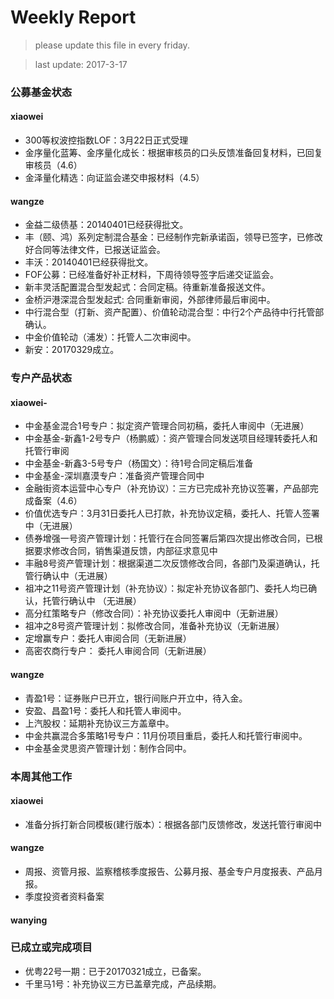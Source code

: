 # Weekly Report

>please update this file in every friday.

>last update: 2017-3-17


### 公募基金状态
#### xiaowei
- 300等权波控指数LOF：3月22日正式受理 
- 金序量化蓝筹、金序量化成长：根据审核员的口头反馈准备回复材料，已回复审核员（4.6）
- 金泽量化精选：向证监会递交申报材料（4.5）
#### wangze
- 金益二级债基：20140401已经获得批文。
- 丰（颐、鸿）系列定制混合基金：已经制作完新承诺函，领导已签字，已修改好合同等法律文件，已报送证监会。
- 丰沃：20140401已经获得批文。
- FOF公募：已经准备好补正材料，下周待领导签字后递交证监会。
- 新丰灵活配置混合型发起式：合同定稿。待重新准备报送文件。
- 金桥沪港深混合型发起式: 合同重新审阅，外部律师最后审阅中。
- 中行混合型（打新、资产配置）、价值轮动混合型：中行2个产品待中行托管部确认。
- 中金价值轮动（浦发）：托管人二次审阅中。
- 新安：20170329成立。

### 专户产品状态
#### xiaowei-
- 中金基金混合1号专户：拟定资产管理合同初稿，委托人审阅中（无进展） 
- 中金基金-新鑫1-2号专户（杨鹏威）：资产管理合同发送项目经理转委托人和托管行审阅
- 中金基金-新鑫3-5号专户（杨国文）：待1号合同定稿后准备
- 中金基金-深圳嘉漠专户：准备资产管理合同中
- 金融街资本运营中心专户（补充协议）：三方已完成补充协议签署，产品部完成备案（4.6）
- 价值优选专户：3月31日委托人已打款，补充协议定稿，委托人、托管人签署中（无进展）
- 债券增强一号资产管理计划：托管行在合同签署后第四次提出修改合同，已根据要求修改合同，销售渠道反馈，内部征求意见中
- 丰融8号资产管理计划：根据渠道二次反馈修改合同，各部门及渠道确认，托管行确认中（无进展） 
- 祖冲之11号资产管理计划（补充协议）：拟定补充协议各部门、委托人均已确认，托管行确认中 （无进展） 
- 高分红策略专户（修改合同）：补充协议委托人审阅中（无新进展）
- 祖冲之8号资产管理计划：拟修改合同，准备补充协议（无新进展）
- 定增赢专户：委托人审阅合同（无新进展）
- 高密农商行专户： 委托人审阅合同（无新进展） 

#### wangze

- 青盈1号：证券账户已开立，银行间账户开立中，待入金。
- 安盈、昌盈1号：委托人和托管人审阅中。
- 上汽股权：延期补充协议三方盖章中。
- 中金共赢混合多策略1号专户：11月份项目重启，委托人和托管行审阅中。
- 中金基金灵思资产管理计划：制作合同中。

### 本周其他工作
#### xiaowei
- 准备分拆打新合同模板(建行版本）：根据各部门反馈修改，发送托管行审阅中
#### wangze
- 周报、资管月报、监察稽核季度报告、公募月报、基金专户月度报表、产品月报。
- 季度投资者资料备案
#### wanying

### 已成立或完成项目
- 优粤22号一期：已于20170321成立，已备案。
- 千里马1号：补充协议三方已盖章完成，产品续期。 
